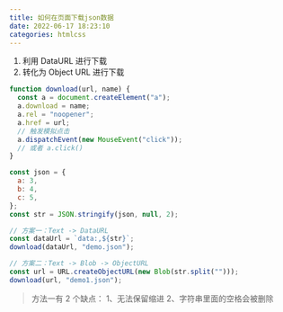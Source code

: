 ```yaml
---
title: 如何在页面下载json数据
date: 2022-06-17 18:23:10
categories: htmlcss
---
```


1. 利用 DataURL 进行下载
2. 转化为 Object URL 进行下载

```js
function download(url, name) {
  const a = document.createElement("a");
  a.download = name;
  a.rel = "noopener";
  a.href = url;
  // 触发模拟点击
  a.dispatchEvent(new MouseEvent("click"));
  // 或者 a.click()
}

const json = {
  a: 3,
  b: 4,
  c: 5,
};
const str = JSON.stringify(json, null, 2);

// 方案一：Text -> DataURL
const dataUrl = `data:,${str}`;
download(dataUrl, "demo.json");

// 方案二：Text -> Blob -> ObjectURL
const url = URL.createObjectURL(new Blob(str.split("")));
download(url, "demo1.json");
```

> 方法一有 2 个缺点：
> 1、无法保留缩进
> 2、字符串里面的空格会被删除
